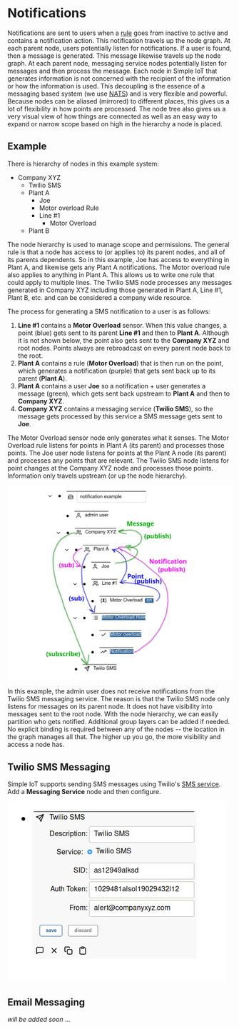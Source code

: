 # Notifications

Notifications are sent to users when a [rule](rules.md) goes from inactive to
active and contains a notification action. This notification travels up the node
graph. At each parent node, users potentially listen for notifications. If a
user is found, then a message is generated. This message likewise travels up the
node graph. At each parent node, messaging service nodes potentially listen for
messages and then process the message. Each node in Simple IoT that generates
information is not concerned with the recipient of the information or how the
information is used. This decoupling is the essence of a messaging based system
(we use [NATS](https://nats.io/)) and is very flexible and powerful. Because
nodes can be aliased (mirrored) to different places, this gives us a lot of
flexibility in how points are processed. The node tree also gives us a very
visual view of how things are connected as well as an easy way to expand or
narrow scope based on high in the hierarchy a node is placed.

## Example

There is hierarchy of nodes in this example system:

- Company XYZ
  - Twilio SMS
  - Plant A
    - Joe
    - Motor overload Rule
    - Line #1
      - Motor Overload
  - Plant B

The node hierarchy is used to manage scope and permissions. The general rule is
that a node has access to (or applies to) its parent nodes, and all of its
parents dependents. So in this example, Joe has access to everything in Plant A,
and likewise gets any Plant A notifications. The Motor overload rule also
applies to anything in Plant A. This allows us to write one rule that could
apply to multiple lines. The Twilio SMS node processes any messages generated in
Company XYZ including those generated in Plant A, Line #1, Plant B, etc. and can
be considered a company wide resource.

The process for generating a SMS notification to a user is as follows:

1. **Line #1** contains a **Motor Overload** sensor. When this value changes, a
   point (blue) gets sent to its parent **Line #1** and then to **Plant A**.
   Although it is not shown below, the point also gets sent to the **Company
   XYZ** and root nodes. Points always are rebroadcast on every parent node back
   to the root.
1. **Plant A** contains a rule (**Motor Overload**) that is then run on the
   point, which generates a notification (purple) that gets sent back up to its
   parent (**Plant A**).
1. **Plant A** contains a user **Joe** so a notification + user generates a
   message (green), which gets sent back upstream to **Plant A** and then to
   **Company XYZ**.
1. **Company XYZ** contains a messaging service (**Twilio SMS**), so the message
   gets processed by this service a SMS message gets sent to **Joe**.

The Motor Overload sensor node only generates what it senses. The Motor Overload
rule listens for points in Plant A (its parent) and processes those points. The
Joe user node listens for points at the Plant A node (its parent) and processes
any points that are relevant. The Twilio SMS node listens for point changes at
the Company XYZ node and processes those points. Information only travels
upstream (or up the node hierarchy).

![message process](images/msg-process.png)

In this example, the admin user does not receive notifications from the Twilio
SMS messaging service. The reason is that the Twilio SMS node only listens for
messages on its parent node. It does not have visibility into messages sent to
the root node. With the node hierarchy, we can easily partition who gets
notified. Additional group layers can be added if needed. No explicit binding is
required between any of the nodes -- the location in the graph manages all that.
The higher up you go, the more visibility and access a node has.

## Twilio SMS Messaging

Simple IoT supports sending SMS messages using Twilio's
[SMS service](https://www.twilio.com/messaging/sms). Add a **Messaging Service**
node and then configure.

![twilio](images/twilio.png)

## Email Messaging

_will be added soon ..._
